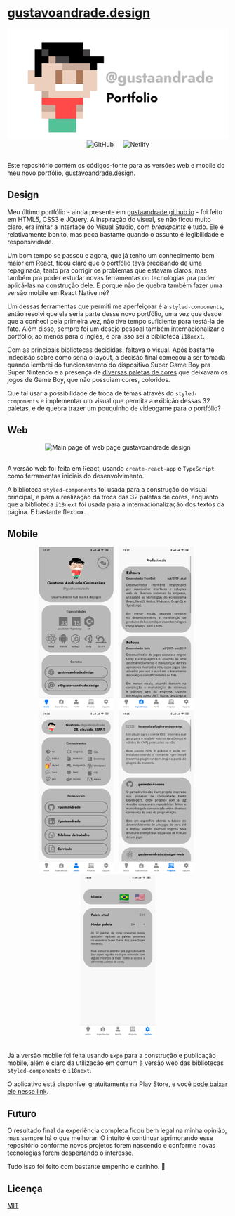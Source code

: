# [gustavoandrade.design](https://gustavoandrade.design)

<div align="center">
  <img src="./assets/cover.png" alt="gustavoandrade.design">
</div>

<div align="center">
  <img alt="GitHub" src="https://img.shields.io/github/license/gustaandrade/gustavoandrade.design">
  &emsp;
  <img alt="Netlify" src="https://img.shields.io/netlify/fe122b17-19df-4605-8f15-200cdf56218f">
</div>
<br />

Este repositório contém os códigos-fonte para as versões web e mobile do meu novo portfólio, [gustavoandrade.design](https://gustavoandrade.design).

## Design

Meu último portfólio - ainda presente em [gustaandrade.github.io](https://gustaandrade.github.io) - foi feito em HTML5, CSS3 e JQuery. A inspiração do visual, se não ficou muito claro, era imitar a interface do Visual Studio, com _breakpoints_ e tudo. Ele é relativamente bonito, mas peca bastante quando o assunto é legibilidade e responsividade.

Um bom tempo se passou e agora, que já tenho um conhecimento bem maior em React, ficou claro que o portfólio tava precisando de uma repaginada, tanto pra corrigir os problemas que estavam claros, mas também pra poder estudar novas ferramentas ou tecnologias pra poder aplicá-las na construção dele. E porque não de quebra também fazer uma versão mobile em React Native né?

Um dessas ferramentas que permiti me aperfeiçoar é a `styled-components`, então resolvi que ela seria parte desse novo portfólio, uma vez que desde que a conheci pela primeira vez, não tive tempo suficiente para testá-la de fato. Além disso, sempre foi um desejo pessoal também internacionalizar o portfólio, ao menos para o inglês, e pra isso sei a biblioteca `i18next`.

Com as principais bibliotecas decididas, faltava o visual. Após bastante indecisão sobre como seria o layout, a decisão final começou a ser tomada quando lembrei do funcionamento do dispositivo Super Game Boy pra Super Nintendo e a presença de [diversas paletas de cores](https://www.mariowiki.com/Super_Game_Boy#Color_palettes) que deixavam os jogos de Game Boy, que não possuiam cores, coloridos.

Que tal usar a possibilidade de troca de temas através do `styled-components` e implementar um visual que permita a exibição dessas 32 paletas, e de quebra trazer um pouquinho de videogame para o portfólio?

## Web

<div align="center">
  <img src="./assets/screenshot-site.png" alt="Main page of web page gustavoandrade.design">
</div>
<br />

A versão web foi feita em React, usando `create-react-app` e `TypeScript` como ferramentas iniciais do desenvolvimento.

A biblioteca `styled-components` foi usada para a construção do visual principal, e para a realização da troca das 32 paletas de cores, enquanto que a biblioteca `i18next` foi usada para a internacionalização dos textos da página. E bastante flexbox.

## Mobile

<div align="center">
  <img alt="Screenshot from gustavoandrade.design app" src="./assets/screenshot-app-1.jpg" height="370">
  &nbsp;
  <img alt="Screenshot from gustavoandrade.design app" src="./assets/screenshot-app-2.jpg" height="370">
  &nbsp;
  <img alt="Screenshot from gustavoandrade.design app" src="./assets/screenshot-app-3.jpg" height="370">
  &nbsp;
  <img alt="Screenshot from gustavoandrade.design app" src="./assets/screenshot-app-4.jpg" height="370">
  &nbsp;
  <img alt="Screenshot from gustavoandrade.design app" src="./assets/screenshot-app-5.jpg" height="370">
</div>
<br />

Já a versão mobile foi feita usando `Expo` para a construção e publicação mobile, além é claro da utilização em comum à versão web das bibliotecas `styled-components` e `i18next`.

O aplicativo está disponível gratuitamente na Play Store, e você [pode baixar ele nesse link](https://play.google.com/store/apps/details?id=com.gustaandrade.gustavoandradedotdesign).

## Futuro

O resultado final da experiência completa ficou bem legal na minha opinião, mas sempre há o que melhorar. O intuito é continuar aprimorando esse repositório conforme novos projetos forem nascendo e conforme novas tecnologias forem despertando o interesse.

Tudo isso foi feito com bastante empenho e carinho. :yellow_heart:

## Licença

[MIT](./LICENSE)
